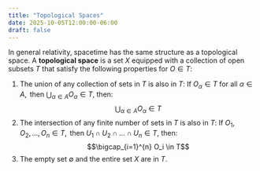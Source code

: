 ```yaml
---
title: "Topological Spaces"
date: 2025-10-05T12:00:00-06:00
draft: false
---
```

In general relativity, spacetime has the same structure as a topological space.
A **topological space** is a set $X$ equipped with a collection of open subsets $T$ that satisfy the following properties for $O\in T$:
1. The union of any collection of sets in $T$ is also in $T$:
   $\text{If } O_\alpha \in T \text{ for all } \alpha \in A, \text{ then } \bigcup_{\alpha \in A} O_\alpha \in T$, then:$$\bigcup_{\alpha \in A} O_\alpha \in T$$
2. The intersection of any finite number of sets in $T$ is also in $T$:
   $\text{If }     O_1, O_2, \ldots, O_n \in T, \text{ then } U_1 \cap U_2 \cap \ldots \cap U_n \in T$, then:$$\bigcap_{i=1}^{n} O_i \in T$$
3. The empty set $\emptyset$ and the entire set $X$ are in $T$.